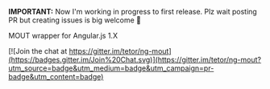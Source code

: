 **IMPORTANT:** Now I'm working in progress to first release. Plz wait posting PR but creating issues is big welcome 👻

MOUT wrapper for Angular.js 1.X


[![Join the chat at https://gitter.im/tetor/ng-mout](https://badges.gitter.im/Join%20Chat.svg)](https://gitter.im/tetor/ng-mout?utm_source=badge&utm_medium=badge&utm_campaign=pr-badge&utm_content=badge)
